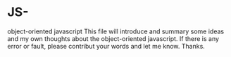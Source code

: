 # JS-
object-oriented javascript
This file will introduce and summary some ideas and my own thoughts about the object-oriented javascript. If there is any error or fault, please contribut your words and let me know. Thanks.
